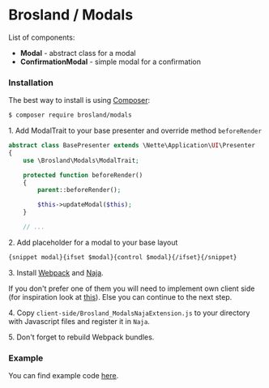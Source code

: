 Brosland / Modals
=================

List of components:
- **Modal** - abstract class for a modal
- **ConfirmationModal** - simple modal for a confirmation

### Installation

The best way to install is using [Composer](http://getcomposer.org/):

```sh
$ composer require brosland/modals
```

1\.	Add ModalTrait to your base presenter and override method ```beforeRender```
```php
abstract class BasePresenter extends \Nette\Application\UI\Presenter
{
	use \Brosland\Modals\ModalTrait;

	protected function beforeRender()
	{
		parent::beforeRender();

		$this->updateModal($this);
	}

	// ...
```

2\.	Add placeholder for a modal to your base layout
```html
{snippet modal}{ifset $modal}{control $modal}{/ifset}{/snippet}
```

3\. Install [Webpack](https://webpack.js.org/) and [Naja](https://github.com/jiripudil/Naja).

If you don't prefer one of them you will need to implement own client side (for inspiration look at [this](https://github.com/brosland/modals/blob/development/client-side/Brosland_ModalsNajaExtension.js)). 
Else you can continue to the next step.
 
4\. Copy `client-side/Brosland_ModalsNajaExtension.js` to your directory with Javascript files and register it in `Naja`.

5\. Don't forget to rebuild Webpack bundles.


### Example
You can find example code [here](https://github.com/brosland/modals-test).